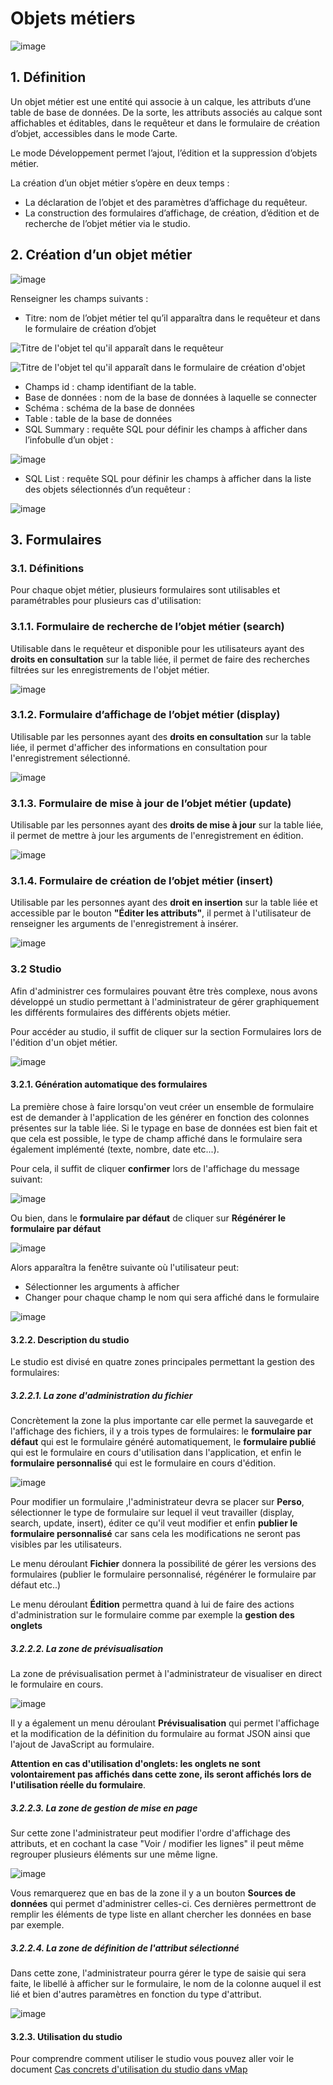 # Objets métiers

![image][1]

## 1. Définition


Un objet métier est une entité qui associe à un calque, les attributs d’une table de base de données. De la sorte, les attributs associés au calque sont affichables et éditables, dans le requêteur et dans le formulaire de création d’objet, accessibles dans le mode Carte.

Le mode Développement permet l’ajout, l’édition et la suppression d’objets métier.

La création d’un objet métier s’opère en deux temps :

* La déclaration de l’objet et des paramètres d’affichage du requêteur.
* La construction des formulaires d’affichage, de création, d’édition et de recherche de l’objet métier via le studio.

## 2. Création d’un objet métier 

![image][2]

Renseigner les champs suivants :

-   Titre: nom de l’objet métier tel qu’il apparaîtra dans le requêteur et dans le formulaire de création d’objet

![Titre de l'objet tel qu'il apparaît dans le requêteur]

![Titre de l'objet tel qu'il apparaît dans le formulaire de création d'objet]

-   Champs id : champ identifiant de la table.
-   Base de données : nom de la base de données à laquelle se connecter
-   Schéma : schéma de la base de données
-   Table : table de la base de données
-   SQL Summary : requête SQL pour définir les champs à afficher dans l’infobulle d’un objet :

![image][3]

-   SQL List : requête SQL pour définir les champs à afficher dans la liste des objets sélectionnés d’un requêteur :

![image][4]

## 3. Formulaires

### 3.1. Définitions

Pour chaque objet métier, plusieurs formulaires sont utilisables et paramétrables pour plusieurs cas d'utilisation:

### 3.1.1. Formulaire de recherche de l’objet métier (search)

Utilisable dans le requêteur et disponible pour les utilisateurs ayant des **droits en consultation** sur la table liée, il permet de faire des recherches filtrées sur les enregistrements de l'objet métier.

![image][5]

### 3.1.2. Formulaire d’affichage de l’objet métier (display)

Utilisable par les personnes ayant des **droits en consultation** sur la table liée, il permet d'afficher des informations en consultation pour l'enregistrement sélectionné.

![image][6]

### 3.1.3. Formulaire de mise à jour de l’objet métier (update)

Utilisable par les personnes ayant des **droits de mise à jour** sur la table liée, il permet de mettre à jour les arguments de l'enregistrement en édition.

![image][7]

### 3.1.4. Formulaire de création de l’objet métier (insert)

Utilisable par les personnes ayant des **droit en insertion** sur la table liée et accessible par le bouton **"Éditer les attributs"**, il permet à l'utilisateur de renseigner les arguments de l'enregistrement à insérer.

![image][8]

### 3.2 Studio

Afin d'administrer ces formulaires pouvant être très complexe, nous avons développé un studio permettant à l'administrateur de gérer graphiquement les différents formulaires des différents objets métier.

Pour accéder au studio, il suffit de cliquer sur la section Formulaires lors de l'édition d'un objet métier.

![image][16]


#### 3.2.1. Génération automatique des formulaires

La première chose à faire lorsqu'on veut créer un ensemble de formulaire est de demander à l'application de les générer en fonction des colonnes présentes sur la table liée.
Si le typage en base de données est bien fait et que cela est possible, le type de champ affiché dans le formulaire sera également implémenté (texte, nombre, date etc...).

Pour cela, il suffit de cliquer **confirmer** lors de l'affichage du message suivant:

![image][9]

Ou bien, dans le **formulaire par défaut** de cliquer sur **Régénérer le formulaire par défaut**

![image][10]

Alors apparaîtra la fenêtre suivante où l'utilisateur peut:
* Sélectionner les arguments à afficher
* Changer pour chaque champ le nom qui sera affiché dans le formulaire

![image][11]

#### 3.2.2. Description du studio

Le studio est divisé en quatre zones principales permettant la gestion des formulaires:

##### 3.2.2.1. La zone d'administration du fichier

Concrètement la zone la plus importante car elle permet la sauvegarde et l'affichage des fichiers, il y a trois types de formulaires: le **formulaire par défaut** qui est le formulaire généré automatiquement, le **formulaire publié** qui est le formulaire en cours d'utilisation dans l'application, et enfin le **formulaire personnalisé** qui est le formulaire en cours d'édition.

![image][12]

Pour modifier un formulaire ,l'administrateur devra se placer sur **Perso**, sélectionner le type de formulaire sur lequel il veut travailler (display, search, update, insert), éditer ce qu'il veut modifier et enfin **publier le formulaire personnalisé** car sans cela les modifications ne seront pas visibles par les utilisateurs.

Le menu déroulant **Fichier** donnera la possibilité de gérer les versions des formulaires (publier le formulaire personnalisé, régénérer le formulaire par défaut etc..)

Le menu déroulant **Édition** permettra quand à lui de faire des actions d'administration sur le formulaire comme par exemple la **gestion des onglets**

##### 3.2.2.2. La zone de prévisualisation

La zone de prévisualisation permet à l'administrateur de visualiser en direct le formulaire en cours.

![image][13]

Il y a également un menu déroulant **Prévisualisation** qui permet l'affichage et la modification de la définition du formulaire au format JSON ainsi que l'ajout de JavaScript au formulaire.

**Attention en cas d'utilisation d'onglets: les onglets ne sont volontairement pas affichés dans cette zone, ils seront affichés lors de l'utilisation réelle du formulaire**.


##### 3.2.2.3. La zone de gestion de mise en page

Sur cette zone l'administrateur peut modifier l'ordre d'affichage des attributs, et en cochant la case "Voir / modifier les lignes" il peut même regrouper plusieurs éléments sur une même ligne.

![image][14]

Vous remarquerez que en bas de la zone il y a un bouton **Sources de données** qui permet d'administrer celles-ci. Ces dernières permettront de remplir les éléments de type liste en allant chercher les données en base par exemple.


##### 3.2.2.4. La zone de définition de l'attribut sélectionné

Dans cette zone, l'administrateur pourra gérer le type de saisie qui sera faite, le libellé à afficher sur le formulaire, le nom de la colonne auquel il est lié et bien d'autres paramètres en fonction du type d'attribut.

![image][15]

#### 3.2.3. Utilisation du studio

Pour comprendre comment utiliser le studio vous pouvez aller voir le document [Cas concrets d'utilisation du studio dans vMap]

  
  [Titre de l'objet tel qu'il apparaît dans le requêteur]: ../../lampe_requeteur.png
  [Titre de l'objet tel qu'il apparaît dans le formulaire de création d'objet]: ../../lampe_creation.png
  [1]: ../../liste_objets_metier.png
  [2]: ../../creation_objet_metier.png
  [3]: ../../infobulle.png
  [4]: ../../liste_requeteur.png
  [5]: ../../images/formulaire_search.png
  [6]: ../../images/formulaire_display.png
  [7]: ../../images/formulaire_update.png
  [8]: ../../images/formulaire_insert.png
  [9]: ../../images/formulaire_message_creation.png
  [10]: ../../images/formulaire_reset_default_button.png
  [11]: ../../images/formulaire_selection_colonnes.png
  [12]: ../../images/formulaire_zone_fichier.png
  [13]: ../../images/formulaire_zone_previsualisation.png
  [14]: ../../images/formulaire_zone_attributs.png
  [15]: ../../images/formulaire_zone_definition.png
  [16]: ../../images/formulaire_studio.png
  [Cas concrets d'utilisation du studio dans vMap]: cas_utilisation_studio.rst